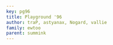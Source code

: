 ```yaml
---
key: pg96
title: Playground '96
author: traP, astyanax, Nogard, vallie
family: ewtoo
parent: summink
---
```

